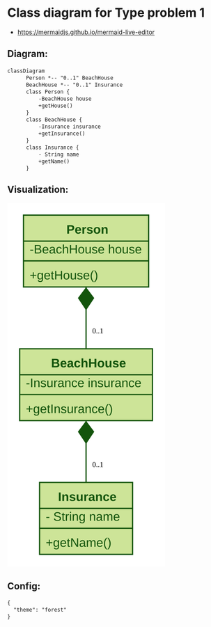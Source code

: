 # Class diagram for Type problem 1

- https://mermaidjs.github.io/mermaid-live-editor

## Diagram:

```
classDiagram
      Person *-- "0..1" BeachHouse
      BeachHouse *-- "0..1" Insurance
      class Person {
          -BeachHouse house
          +getHouse()
      }
      class BeachHouse {
          -Insurance insurance
          +getInsurance()
      }
      class Insurance {
          - String name
          +getName()
      }
```

## Visualization:

![](./class-diagram-type-problem1.svg)

## Config:

```
{
  "theme": "forest"
}
```
